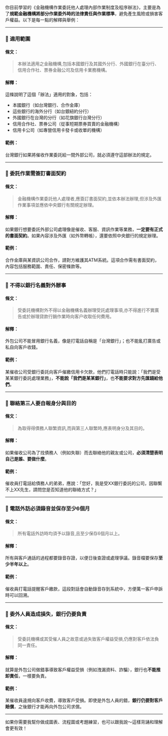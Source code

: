 你目前學習的《金融機構作業委託他人處理內部作業制度及程序辦法》，主要是為了**規範金融機構將部分作業委外時的法律責任與作業標準**，避免產生風險或損害客戶權益。以下是每一點的解釋與舉例：

---

### 📌 適用範圍

#### 條文：
> 本辦法適用之金融機構,包括本國銀行及其國外分行、外國銀行在臺分行、信用合作社、票券金融公司及信用卡業務機構。

#### 解釋：
這條說明了這個「辦法」適用的對象，包括：
- 本國銀行（如台灣銀行、合作金庫）
- 這些銀行的海外分行（如台銀紐約分行）
- 外國銀行在台灣的分行（如花旗銀行台灣分行）
- 信用合作社、票券公司（從事短期票券買賣的金融機構）
- 信用卡公司（如專營信用卡發卡或收單的機構）

#### 範例：
台灣銀行如果將催收作業委託給一間外部公司，就必須遵守這部辦法的規定。

---

### 📌 委託作業需簽訂書面契約

#### 條文：
> 金融機構作業委託他人處理者,應簽訂書面契約,並依本辦法辦理,但涉及外匯作業事項並應依中央銀行有關規定辦理。

#### 解釋：
如果銀行想要委託外部公司處理像是催收、客服、資訊作業等業務，**一定要有正式的書面契約**。如果內容涉及外匯（如外幣轉帳），還要依照中央銀行的規定辦理。

#### 範例：
合作金庫與某資訊公司合作，請對方維護其ATM系統。這項合作需有書面契約，內容包括服務範圍、責任、保密條款等。

---

### 📌 不得以銀行名義對外辦事

#### 條文：
> 受委託機構對外不得以金融機構名義辦理受託處理事項,亦不得進行不實廣告或於辦理貸款行銷作業時向客户收取任何費用。

#### 解釋：
外包公司不能冒用銀行名義，像是打電話自稱是「台灣銀行」；也不能亂打廣告或私自向客戶收錢。

#### 範例：
某催收公司受銀行委託向客戶催繳信用卡欠款，他們打電話時只能說：「我們是受某某銀行委託處理業務」，**不能說「我們是某某銀行」**，也**不能要求對方先匯錢給他們**。

---

### 📌 聯絡第三人要自報身分與目的

#### 條文：
> 為取得得債務人聯繁資訊,而與第三人聯繁時,應表明身分及其目的。

#### 解釋：
如果催收公司為了找債務人（例如失聯）而去聯絡他的親友或公司，**必須清楚表明自己是誰、要做什麼**。

#### 範例：
催收員打電話給債務人的弟弟，應說：「您好，我是受XX銀行委託的公司，因聯繫不上XX先生，請問您是否知道他的聯絡方式？」

---

### 📌 電話外訪必須錄音並保存至少6個月

#### 條文：
> 所有電話外訪時均須予以錄音,且至少保存6個月以上。

#### 解釋：
所有與客戶通話的過程都要錄音存證，以便日後查證或處理爭議。錄音檔要保存**至少半年以上**。

#### 範例：
催收員打電話提醒客戶繳款，這段對話會自動錄音存到系統中，方便萬一客戶申訴時可以回溯。

---

### 📌 委外人員造成損失，銀行仍要負責

#### 條文：
> 受委託機構或其受催人員之故意或過失致客戶權益受損,仍應對客戶依法負同一責任。

#### 解釋：
就算是外包公司做錯事導致客戶權益受損（例如洩漏資料、詐騙），銀行也**不能推卸責任**，一樣要負責。

#### 範例：
某催收員違規向客戶收費，導致客戶受損。即使是外包人員的錯，**銀行仍要對客戶賠償**，之後銀行才能再向外包公司求償。

---

如果你需要我幫你做成圖表、流程圖或考題練習，也可以跟我說～這樣背誦和理解會更有效！